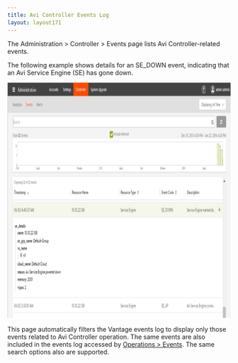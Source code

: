 ```yaml
---
title: Avi Controller Events Log
layout: layout171
---
```

The Administration > Controller > Events page lists Avi Controller-related events. 

The following example shows details for an SE_DOWN event, indicating that an Avi Service Engine (SE) has gone down.

<a href="img/admin-events2.png"><img src="img/admin-events2.png" alt="admin-events2" width="1043" height="530" class="alignnone size-full wp-image-10525"></a>

This page automatically filters the Vantage events log to display only those events related to Avi Controller operation. The same events are also included in the events log accessed by <a href="/docs/17.1/configuration-guide/operations/events/">Operations &gt; Events</a>. The same search options also are supported.
